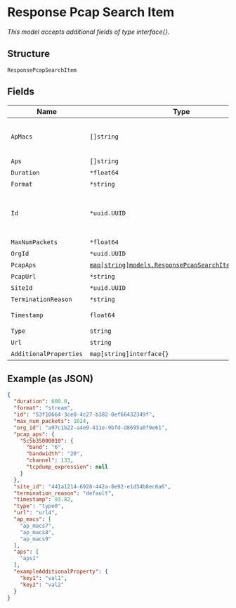 
# Response Pcap Search Item

*This model accepts additional fields of type interface{}.*

## Structure

`ResponsePcapSearchItem`

## Fields

| Name | Type | Tags | Description |
|  --- | --- | --- | --- |
| `ApMacs` | `[]string` | Optional | **Constraints**: *Unique Items Required* |
| `Aps` | `[]string` | Optional | - |
| `Duration` | `*float64` | Optional | - |
| `Format` | `*string` | Optional | - |
| `Id` | `*uuid.UUID` | Optional | Unique ID of the object instance in the Mist Organization |
| `MaxNumPackets` | `*float64` | Optional | - |
| `OrgId` | `*uuid.UUID` | Optional | - |
| `PcapAps` | [`map[string]models.ResponsePcapSearchItemPcapApsItem`](../../doc/models/response-pcap-search-item-pcap-aps-item.md) | Optional | - |
| `PcapUrl` | `*string` | Optional | - |
| `SiteId` | `*uuid.UUID` | Optional | - |
| `TerminationReason` | `*string` | Optional | - |
| `Timestamp` | `float64` | Required | Epoch (seconds) |
| `Type` | `string` | Required | - |
| `Url` | `string` | Required | - |
| `AdditionalProperties` | `map[string]interface{}` | Optional | - |

## Example (as JSON)

```json
{
  "duration": 600.0,
  "format": "stream",
  "id": "53f10664-3ce8-4c27-b382-0ef66432349f",
  "max_num_packets": 1024,
  "org_id": "a97c1b22-a4e9-411e-9bfd-d8695a0f9e61",
  "pcap_aps": {
    "5c5b35000010": {
      "band": "6",
      "bandwidth": "20",
      "channel": 133,
      "tcpdump_expression": null
    }
  },
  "site_id": "441a1214-6928-442a-8e92-e1d34b8ec6a6",
  "termination_reason": "default",
  "timestamp": 93.82,
  "type": "type0",
  "url": "url4",
  "ap_macs": [
    "ap_macs7",
    "ap_macs8",
    "ap_macs9"
  ],
  "aps": [
    "aps1"
  ],
  "exampleAdditionalProperty": {
    "key1": "val1",
    "key2": "val2"
  }
}
```

